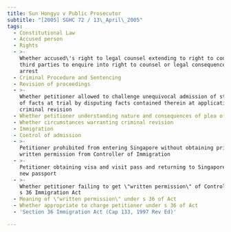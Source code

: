 ```yaml
---
title: Sun Hongyu v Public Prosecutor
subtitle: "[2005] SGHC 72 / 13\_April\_2005"
tags:
  - Constitutional Law
  - Accused person
  - Rights
  - >-
    Whether accused\'s right to legal counsel extending to right to contact
    third parties to enquire into right to counsel or legal consequences of
    arrest
  - Criminal Procedure and Sentencing
  - Revision of proceedings
  - >-
    Whether petitioner allowed to challenge unequivocal admission of statement
    of facts at trial by disputing facts contained therein at application for
    criminal revision
  - Whether petitioner understanding nature and consequences of plea of guilt
  - Whether circumstances warranting criminal revision
  - Immigration
  - Control of admission
  - >-
    Petitioner prohibited from entering Singapore without obtaining prior
    written permission from Controller of Immigration
  - >-
    Petitioner obtaining visa and visit pass and returning to Singapore using
    new passport
  - >-
    Whether petitioner failing to get \"written permission\" of Controller under
    s 36 Immigration Act
  - Meaning of \"written permission\" under s 36 of Act
  - Whether appropriate to charge petitioner under s 36 of Act
  - 'Section 36 Immigration Act (Cap 133, 1997 Rev Ed)'

---
```


